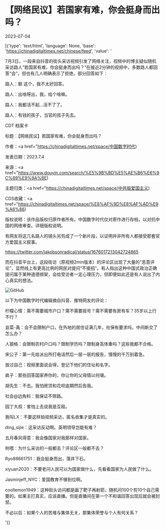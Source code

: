 # 【网络民议】若国家有难，你会挺身而出吗？

2023-07-04

[{'type': 'text/html', 'language': None, 'base': 'https://chinadigitaltimes.net/chinese/feed', 'value': '

7月3日，一段来自抖音的街头采访视频引发了网络关注，视频中的博主疑似随机采访路人“若国家有难，你会挺身而出吗？”在接近2分钟的视频中，多数路人都回答“会”，但也有几人明确表示了拒绝，部分回答如下：



路人：额 这个，我不太好回答。

路人：出啥呀出，我，给个啥嘛。

路人：我都活不起&#8230;活不了了。

路人：有钱的孩子，当官的孩子先去。







CDT 档案卡

标题：【网络民议】若国家有难，你会挺身而出吗？

作者：<a href="https://chinadigitaltimes.net/space/中国数字时代)

发表日期：2023.7.4

来源：<a href="https://www.douyin.com/search/%E5%9B%BD%E5%AE%B6%E6%9C%89%E9%9A%BE)

主题归类：<a href="https://chinadigitaltimes.net/space/中共版爱国主义)

CDS收藏：<a href="https://chinadigitaltimes.net/space/%E8%AF%9D%E8%AF%AD%E9%A6%86)

版权说明：该作品版权归原作者所有。中国数字时代仅对原作进行存档，以对抗中国的网络审查。详细版权说明。





有网友将这几名路人的镜头另剪成了一个新片段，以证明并非所有人都接受那套官方爱国主义叙事。

https://twitter.com/jakobsonradical/status/1676017213042724865

而在抖音平台上，这段街访（原视频2min版本）的评论区出现了大量的“恶意评论”，显然线上有更高比例的网民对提问“不接招”。有人指出这种中国式政治正确提问属于某种道德绑架，会给受访者一定心理压力，但即便如此还是有人说出了内心真实的想法。

![GitHub](https://chinadigitaltimes.net/chinese/files/2023/07/image-1688463867743.png)

以下为中国数字时代编辑摘自抖音、推特网友的评论：



柠檬心情：需不需要城市户口？需不需要摇号？需不需要有房有车？35岁以上行不行？

韭菜-禹：会不会限制户口，在外地的居住证满几年，社保有要求吗，中间断交了怎么办？

人狼格：会限制农村户口吗？限制学历吗？限制身高体重吗？这些我都不合格。

宋公子：第一先给派出所打电话然后一层一层的报告，慢慢的千万别着急。

放过自己：视频里面说会得，登记下他们的住址和名字。

疯子：那些回答国家养你的，你让你的父母情以何堪。

胡先生：不去。我怕房贷和花呗逾期然后告我。

社会@边角料：我保证不带路。

园丁大叔：害怕上去说我是互殴。

我叫LX：不要这样拍视频采访，匿名收集才是真实的。

ding_sijie：这采访反动啊。英明领导岂能有难？

五月春风得意：我会像国家对我那样对国家。

哟喂：为什么采访的一般都去？评论区一般都不去？

Ryo88661751：我会挺身而出，落井下石。

xiyuan2020：不要老问人民可以为国家做什么，先看看国家为人民做了什么。

Jasminjeff_NYC：爱国教育不够到位啊。

coollemon1949：这种街头访问都是画了靶子再射箭，随机问100个剪10个自己需要的。如果主打真实，应该直播。但是直播间在第一个不和谐回答出现后就会被封禁。

不必以后：如果个人的苦难与集体无关，那集体荣誉与个人有何关系？

'}]